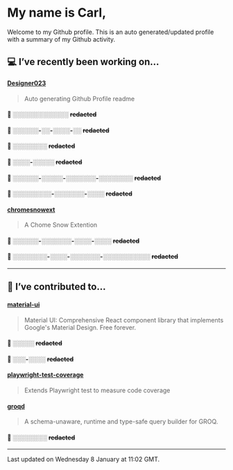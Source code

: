 # My name is Carl,

Welcome to my Github profile. This is an auto generated/updated profile with a summary of my Github activity.

## 💻 I’ve recently been working on...

#### [Designer023](https://github.com/Designer023/Designer023)
> Auto generating Github Profile readme

#### 🔐 ░░░░_░░░░░░_░░░ ~~redacted~~

#### 🔐 ░░░░░░-░░-░░░░-░░ ~~redacted~~

#### 🔐 ░░░░░░░░ ~~redacted~~

#### 🔐 ░░░░-░░░░░ ~~redacted~~

#### 🔐 ░░░░░░-░░░░░-░░░░░░░-░░░░░░░░ ~~redacted~~

#### 🔐 ░░░░░░░░░-░░░░░░░-░░░░ ~~redacted~~

#### [chromesnowext](https://github.com/Designer023/chromesnowext)
> A Chome Snow Extention

#### 🔐 ░░░░░░-░░░░░░░-░░░░-░░░░ ~~redacted~~

#### 🔐 ░░░░░░░░-░░░░-░░░░░░░-░░░░░░░░░░░ ~~redacted~~

***
## 🤝 I’ve contributed to...

#### [material-ui](https://github.com/mui/material-ui)
> Material UI: Comprehensive React component library that implements Google&#39;s Material Design. Free forever.

#### 🔐 ░░░░░ ~~redacted~~

#### 🔐 ░░░-░░░░ ~~redacted~~

#### [playwright-test-coverage](https://github.com/anishkny/playwright-test-coverage)
> Extends Playwright test to measure code coverage

#### [groqd](https://github.com/FormidableLabs/groqd)
> A schema-unaware, runtime and type-safe query builder for GROQ.

#### 🔐 ░░░░░░░░ ~~redacted~~


***
Last updated on Wednesday 8 January at 11:02 GMT.